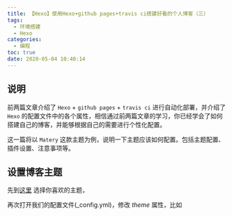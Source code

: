 ```yaml
---
title: 【Hexo】使用Hexo+github pages+travis ci搭建好看的个人博客（三）
tags:
  - 环境搭建
  - Hexo
categories:
  - 编程
toc: true
date: 2020-05-04 10:40:14
---
```


## 说明

前两篇文章介绍了 `Hexo` + `github pages` + `travis ci` 进行自动化部署，并介绍了 `Hexo` 的配置文件中的各个属性，相信通过前两篇文章的学习，你已经学会了如何搭建自己的博客，并能够根据自己的需要进行个性化配置。

这一篇将以 `Matery` 这款主题为例，说明一下主题应该如何配置。包括主题配置、插件设置、注意事项等。

## 设置博客主题

先到[这里](https://hexo.io/themes/) 选择你喜欢的主题，

再次打开我们的配置文件(_config.yml)，修改 *theme* 属性，比如

